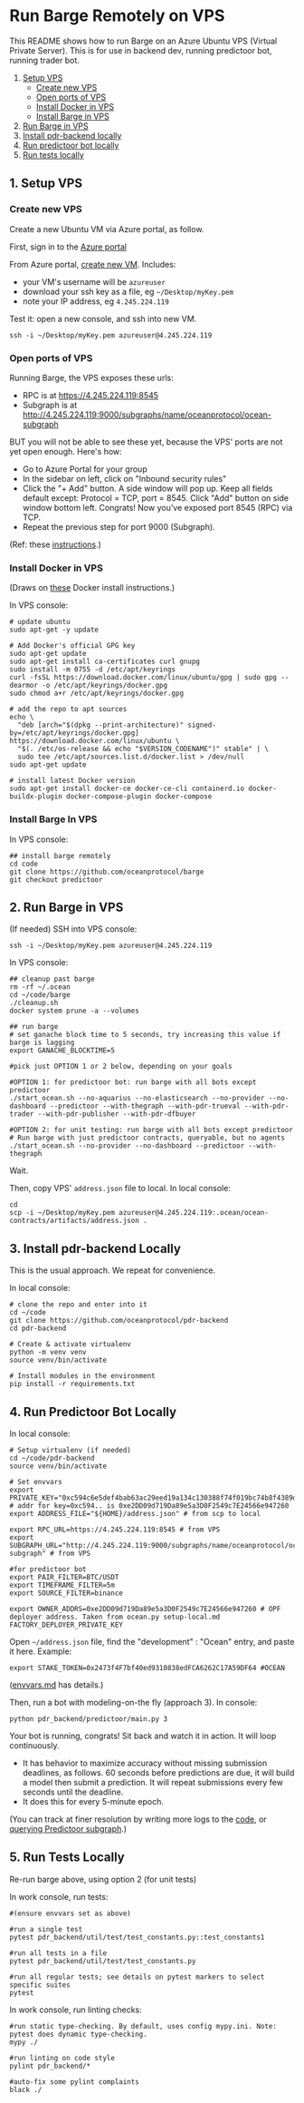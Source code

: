 <!--
Copyright 2023 Ocean Protocol Foundation
SPDX-License-Identifier: Apache-2.0
-->

# Run Barge Remotely on VPS

This README shows how to run Barge on an Azure Ubuntu VPS (Virtual Private Server). This is for use in backend dev, running predictoor bot, running trader bot.

1. [Setup VPS](#1-setup-vps)
   - [Create new VPS](#create-new-vps)
   - [Open ports of VPS](#open-ports-of-vps)
   - [Install Docker in VPS](#install-docker-in-vps)
   - [Install Barge in VPS](#install-barge-in-vps)
2. [Run Barge in VPS](#2-run-barge-in-vps)
3. [Install pdr-backend locally](#3-install-pdr-backend-locally)
4. [Run predictoor bot locally](#4-run-predictoor-bot-locally)
5. [Run tests locally](#5-run-tests-locally)


## 1. Setup VPS

### Create new VPS

Create a new Ubuntu VM via Azure portal, as follow.

First, sign in to the [Azure portal](https://portal.azure.com/)

From Azure portal, [create new VM](https://learn.microsoft.com/en-gb/azure/virtual-machines/linux/quick-create-portal?tabs=ubuntu#create-virtual-machine). Includes:
  - your VM's username will be `azureuser`
  - download your ssh key as a file, eg `~/Desktop/myKey.pem`
  - note your IP address, eg `4.245.224.119`

Test it: open a new console, and ssh into new VM.
```console
ssh -i ~/Desktop/myKey.pem azureuser@4.245.224.119
```

### Open ports of VPS

Running Barge, the VPS exposes these urls:
- RPC is at https://4.245.224.119:8545
- Subgraph is at http://4.245.224.119:9000/subgraphs/name/oceanprotocol/ocean-subgraph

BUT you will not be able to see these yet, because the VPS' ports are not yet open enough. Here's how:
- Go to Azure Portal for your group
- In the sidebar on left, click on "Inbound security rules"
- Click the "+ Add" button. A side window will pop up. Keep all fields default except: Protocol = TCP, port = 8545. Click "Add" button on side window bottom left. Congrats! Now you've exposed port 8545 (RPC) via TCP.
- Repeat the previous step for port 9000 (Subgraph).

(Ref: these [instructions](https://learn.microsoft.com/en-us/answers/questions/1190066/how-can-i-open-a-port-in-azure-so-that-a-constant).)


### Install Docker in VPS

(Draws on [these](https://docs.docker.com/engine/install/ubuntu/#install-using-the-repository) Docker install instructions.)

In VPS console:
```console
# update ubuntu
sudo apt-get -y update

# Add Docker's official GPG key
sudo apt-get update
sudo apt-get install ca-certificates curl gnupg
sudo install -m 0755 -d /etc/apt/keyrings
curl -fsSL https://download.docker.com/linux/ubuntu/gpg | sudo gpg --dearmor -o /etc/apt/keyrings/docker.gpg
sudo chmod a+r /etc/apt/keyrings/docker.gpg

# add the repo to apt sources
echo \
  "deb [arch="$(dpkg --print-architecture)" signed-by=/etc/apt/keyrings/docker.gpg] https://download.docker.com/linux/ubuntu \
  "$(. /etc/os-release && echo "$VERSION_CODENAME")" stable" | \
  sudo tee /etc/apt/sources.list.d/docker.list > /dev/null
sudo apt-get update

# install latest Docker version
sudo apt-get install docker-ce docker-ce-cli containerd.io docker-buildx-plugin docker-compose-plugin docker-compose
```

### Install Barge In VPS

In VPS console:
```console
## install barge remotely
cd code
git clone https://github.com/oceanprotocol/barge
git checkout predictoor
```

## 2. Run Barge in VPS

(If needed) SSH into VPS console:
```console
ssh -i ~/Desktop/myKey.pem azureuser@4.245.224.119
```

In VPS console:
```console
## cleanup past barge
rm -rf ~/.ocean
cd ~/code/barge
./cleanup.sh
docker system prune -a --volumes

## run barge
# set ganache block time to 5 seconds, try increasing this value if barge is lagging
export GANACHE_BLOCKTIME=5

#pick just OPTION 1 or 2 below, depending on your goals

#OPTION 1: for predictoor bot: run barge with all bots except predictoor
./start_ocean.sh --no-aquarius --no-elasticsearch --no-provider --no-dashboard --predictoor --with-thegraph --with-pdr-trueval --with-pdr-trader --with-pdr-publisher --with-pdr-dfbuyer

#OPTION 2: for unit testing: run barge with all bots except predictoor
# Run barge with just predictoor contracts, queryable, but no agents
./start_ocean.sh --no-provider --no-dashboard --predictoor --with-thegraph
```

Wait.

Then, copy VPS' `address.json` file to local. In local console:
```console
cd
scp -i ~/Desktop/myKey.pem azureuser@4.245.224.119:.ocean/ocean-contracts/artifacts/address.json .
```

## 3. Install pdr-backend Locally

This is the usual approach. We repeat for convenience.

In local console:
```console
# clone the repo and enter into it
cd ~/code
git clone https://github.com/oceanprotocol/pdr-backend
cd pdr-backend

# Create & activate virtualenv
python -m venv venv
source venv/bin/activate

# Install modules in the environment
pip install -r requirements.txt
```

## 4. Run Predictoor Bot Locally

In local console:
```console
# Setup virtualenv (if needed)
cd ~/code/pdr-backend
source venv/bin/activate

# Set envvars
export PRIVATE_KEY="0xc594c6e5def4bab63ac29eed19a134c130388f74f019bc74b8f4389df2837a58" # addr for key=0xc594.. is 0xe2DD09d719Da89e5a3D0F2549c7E24566e947260
export ADDRESS_FILE="${HOME}/address.json" # from scp to local

export RPC_URL=https://4.245.224.119:8545 # from VPS 
export SUBGRAPH_URL="http://4.245.224.119:9000/subgraphs/name/oceanprotocol/ocean-subgraph" # from VPS

#for predictoor bot
export PAIR_FILTER=BTC/USDT
export TIMEFRAME_FILTER=5m
export SOURCE_FILTER=binance

export OWNER_ADDRS=0xe2DD09d719Da89e5a3D0F2549c7E24566e947260 # OPF deployer address. Taken from ocean.py setup-local.md FACTORY_DEPLOYER_PRIVATE_KEY
```

Open `~/address.json` file, find the "development" : "Ocean" entry, and paste it here. Example:
```console
export STAKE_TOKEN=0x2473f4F7bf40ed9310838edFCA6262C17A59DF64 #OCEAN
```

([envvars.md](envvars.md) has details.)


Then, run a bot with modeling-on-the fly (approach 3). In console:
```console
python pdr_backend/predictoor/main.py 3
```

Your bot is running, congrats! Sit back and watch it in action. It will loop continuously.
- It has behavior to maximize accuracy without missing submission deadlines, as follows. 60 seconds before predictions are due, it will build a model then submit a prediction. It will repeat submissions every few seconds until the deadline.
- It does this for every 5-minute epoch.

(You can track at finer resolution by writing more logs to the [code](../pdr_backend/predictoor/approach3/predictoor_agent3.py), or [querying Predictoor subgraph](subgraph.md).)


## 5. Run Tests Locally

Re-run barge above, using option 2 (for unit tests)

In work console, run tests:
```console
#(ensure envvars set as above)

#run a single test
pytest pdr_backend/util/test/test_constants.py::test_constants1

#run all tests in a file
pytest pdr_backend/util/test/test_constants.py

#run all regular tests; see details on pytest markers to select specific suites
pytest
```

In work console, run linting checks:
```console
#run static type-checking. By default, uses config mypy.ini. Note: pytest does dynamic type-checking.
mypy ./

#run linting on code style
pylint pdr_backend/*

#auto-fix some pylint complaints
black ./
```
